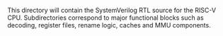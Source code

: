This directory will contain the SystemVerilog RTL source for the RISC-V CPU.
Subdirectories correspond to major functional blocks such as decoding, register
files, rename logic, caches and MMU components.

